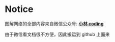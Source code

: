 # Notice

图解网络的全部内容来自微信公众号: [**小林 coding**](https://mp.weixin.qq.com/mp/appmsgalbum?action=getalbum&album_id=1337204681134751744&__biz=MzUxODAzNDg4NQ==&scene=21#wechat_redirect)

由于微信看文档很不方便，因此搬运到 github 上面来
